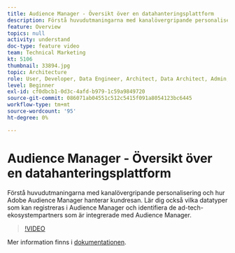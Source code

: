 ```yaml
---
title: Audience Manager - Översikt över en datahanteringsplattform
description: Förstå huvudutmaningarna med kanalövergripande personalisering och hur Adobe Audience Manager hanterar kundresan. Lär dig också vilka datatyper som kan registreras i Audience Manager och identifiera de ad-tech-ekosystempartners som är integrerade med Audience Manager.
feature: Overview
topics: null
activity: understand
doc-type: feature video
team: Technical Marketing
kt: 5106
thumbnail: 33894.jpg
topic: Architecture
role: User, Developer, Data Engineer, Architect, Data Architect, Admin, Leader
level: Beginner
exl-id: cf0dbcb1-0d3c-4afd-b979-1c59a9849720
source-git-commit: 086071ab04551c512c5415f091a8054123bc6445
workflow-type: tm+mt
source-wordcount: '95'
ht-degree: 0%

---
```


# Audience Manager - Översikt över en datahanteringsplattform

Förstå huvudutmaningarna med kanalövergripande personalisering och hur Adobe Audience Manager hanterar kundresan. Lär dig också vilka datatyper som kan registreras i Audience Manager och identifiera de ad-tech-ekosystempartners som är integrerade med Audience Manager.

>[!VIDEO](https://video.tv.adobe.com/v/33894/?quality=12)

Mer information finns i [dokumentationen](https://experienceleague.adobe.com/docs/audience-manager/user-guide/overview/aam-overview.html).

